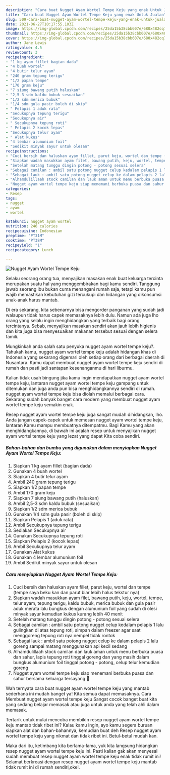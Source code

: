 ```yaml
---
description: "Cara buat Nugget Ayam Wortel Tempe Keju yang enak Untuk Jualan"
title: "Cara buat Nugget Ayam Wortel Tempe Keju yang enak Untuk Jualan"
slug: 509-cara-buat-nugget-ayam-wortel-tempe-keju-yang-enak-untuk-jualan
date: 2021-06-27T10:17:55.103Z
image: https://img-global.cpcdn.com/recipes/25da15b38cbb607e/680x482cq70/nugget-ayam-wortel-tempe-keju-foto-resep-utama.jpg
thumbnail: https://img-global.cpcdn.com/recipes/25da15b38cbb607e/680x482cq70/nugget-ayam-wortel-tempe-keju-foto-resep-utama.jpg
cover: https://img-global.cpcdn.com/recipes/25da15b38cbb607e/680x482cq70/nugget-ayam-wortel-tempe-keju-foto-resep-utama.jpg
author: Jane Lewis
ratingvalue: 4.5
reviewcount: 3
recipeingredient:
- "1 kg ayam fillet bagian dada"
- "4 buah wortel"
- "4 butir telur ayam"
- "240 gram tepung terigu"
- "1/2 papan tempe"
- "170 gram keju"
- "7 siung bawang putih haluskan"
- "2,5-3 sdm kaldu bubuk sesuaikan"
- "1/2 sdm merica bubuk"
- "1/4 sdm gula pasir boleh di skip"
- " Pelapis 1 aduk rata"
- "Secukupnya tepung terigu"
- "Secukupnya air"
- " Secukupnya tepung roti"
- " Pelapis 2 kocok lepas"
- "Secukupnya telur ayam"
- " Alat kukus"
- "4 lembar alumunium foil"
- "Sedikit minyak sayur untuk olesan"
recipeinstructions:
- "Cuci bersih dan haluskan ayam fillet, parut keju, wortel dan tempe (tempe saya beku kan dan parut biar lebih halus tekstur nya)"
- "Siapkan wadah masukkan ayam filet, bawang putih, keju, wortel, tempe, telur ayam, tepung terigu, kaldu bubuk, merica bubuk dan gula pasir aduk merata lalu bungkus dengan alumunium foil yang sudah di olesi minyak sayur kemudian kukus kurang lebih 40 menit"
- "Setelah matang tunggu dingin potong - potong sesuai selera"
- "Sebagai camilan : ambil satu potong nugget celup kedalam pelapis 1 lalu gulingkan di atas tepung roti, simpan dalam freezer agar saat menggoreng tepung roti nya nempel tidak rontok"
- "Sebagai lauk : ambil satu potong nugget celup ke dalam pelapis 2 lalu goreng sampai matang menggunakan api kecil sedang"
- "Alhamdulillaah stock camilan dan lauk aman untuk menu berbuka puasa dan sahur, lapis tepung roti tinggal goreng dan yang masih dalam bungkus alumunium foil tinggal potong - potong, celup telur kemudian goreng"
- "Nugget ayam wortel tempe keju siap menemani berbuka puasa dan sahur bersama keluarga tersayang 💙"
categories:
- Resep
tags:
- nugget
- ayam
- wortel

katakunci: nugget ayam wortel 
nutrition: 246 calories
recipecuisine: Indonesian
preptime: "PT31M"
cooktime: "PT38M"
recipeyield: "1"
recipecategory: Lunch

---
```



![Nugget Ayam Wortel Tempe Keju](https://img-global.cpcdn.com/recipes/25da15b38cbb607e/680x482cq70/nugget-ayam-wortel-tempe-keju-foto-resep-utama.jpg)

Selaku seorang orang tua, menyajikan masakan enak buat keluarga tercinta merupakan suatu hal yang menggembirakan bagi kamu sendiri. Tanggung jawab seorang ibu bukan cuma menangani rumah saja, tetapi kamu pun wajib memastikan kebutuhan gizi tercukupi dan hidangan yang dikonsumsi anak-anak harus mantab.

Di era  sekarang, kita sebenarnya bisa mengorder panganan yang sudah jadi walaupun tidak harus capek memasaknya lebih dulu. Namun ada juga lho orang yang selalu ingin menghidangkan yang terbaik bagi orang tercintanya. Sebab, menyajikan masakan sendiri akan jauh lebih higienis dan kita juga bisa menyesuaikan makanan tersebut sesuai dengan selera famili. 



Mungkinkah anda salah satu penyuka nugget ayam wortel tempe keju?. Tahukah kamu, nugget ayam wortel tempe keju adalah hidangan khas di Indonesia yang sekarang digemari oleh setiap orang dari berbagai daerah di Nusantara. Kamu dapat membuat nugget ayam wortel tempe keju sendiri di rumah dan pasti jadi santapan kesenanganmu di hari liburmu.

Kalian tidak usah bingung jika kamu ingin mendapatkan nugget ayam wortel tempe keju, lantaran nugget ayam wortel tempe keju gampang untuk ditemukan dan juga anda pun bisa menghidangkannya sendiri di rumah. nugget ayam wortel tempe keju bisa diolah memalui berbagai cara. Sekarang sudah banyak banget cara modern yang membuat nugget ayam wortel tempe keju semakin enak.

Resep nugget ayam wortel tempe keju juga sangat mudah dihidangkan, lho. Anda jangan capek-capek untuk memesan nugget ayam wortel tempe keju, lantaran Kamu mampu membuatnya ditempatmu. Bagi Kamu yang akan menghidangkannya, di bawah ini adalah resep untuk menyajikan nugget ayam wortel tempe keju yang lezat yang dapat Kita coba sendiri.

<!--inarticleads1-->

##### Bahan-bahan dan bumbu yang digunakan dalam menyiapkan Nugget Ayam Wortel Tempe Keju:

1. Siapkan 1 kg ayam fillet (bagian dada)
1. Gunakan 4 buah wortel
1. Siapkan 4 butir telur ayam
1. Ambil 240 gram tepung terigu
1. Siapkan 1/2 papan tempe
1. Ambil 170 gram keju
1. Siapkan 7 siung bawang putih (haluskan)
1. Ambil 2,5-3 sdm kaldu bubuk (sesuaikan)
1. Siapkan 1/2 sdm merica bubuk
1. Gunakan 1/4 sdm gula pasir (boleh di skip)
1. Siapkan  Pelapis 1 (aduk rata)
1. Ambil Secukupnya tepung terigu
1. Sediakan Secukupnya air
1. Gunakan  Secukupnya tepung roti
1. Siapkan  Pelapis 2 (kocok lepas)
1. Ambil Secukupnya telur ayam
1. Gunakan  Alat kukus
1. Gunakan 4 lembar alumunium foil
1. Ambil Sedikit minyak sayur untuk olesan




<!--inarticleads2-->

##### Cara menyiapkan Nugget Ayam Wortel Tempe Keju:

1. Cuci bersih dan haluskan ayam fillet, parut keju, wortel dan tempe (tempe saya beku kan dan parut biar lebih halus tekstur nya)
1. Siapkan wadah masukkan ayam filet, bawang putih, keju, wortel, tempe, telur ayam, tepung terigu, kaldu bubuk, merica bubuk dan gula pasir aduk merata lalu bungkus dengan alumunium foil yang sudah di olesi minyak sayur kemudian kukus kurang lebih 40 menit
1. Setelah matang tunggu dingin potong - potong sesuai selera
1. Sebagai camilan : ambil satu potong nugget celup kedalam pelapis 1 lalu gulingkan di atas tepung roti, simpan dalam freezer agar saat menggoreng tepung roti nya nempel tidak rontok
1. Sebagai lauk : ambil satu potong nugget celup ke dalam pelapis 2 lalu goreng sampai matang menggunakan api kecil sedang
1. Alhamdulillaah stock camilan dan lauk aman untuk menu berbuka puasa dan sahur, lapis tepung roti tinggal goreng dan yang masih dalam bungkus alumunium foil tinggal potong - potong, celup telur kemudian goreng
1. Nugget ayam wortel tempe keju siap menemani berbuka puasa dan sahur bersama keluarga tersayang 💙




Wah ternyata cara buat nugget ayam wortel tempe keju yang mantab sederhana ini mudah banget ya! Kita semua dapat memasaknya. Cara Membuat nugget ayam wortel tempe keju Sangat cocok banget buat kita yang sedang belajar memasak atau juga untuk anda yang telah ahli dalam memasak.

Tertarik untuk mulai mencoba membikin resep nugget ayam wortel tempe keju mantab tidak ribet ini? Kalau kamu ingin, ayo kamu segera buruan siapkan alat dan bahan-bahannya, kemudian buat deh Resep nugget ayam wortel tempe keju yang nikmat dan tidak ribet ini. Betul-betul mudah kan. 

Maka dari itu, ketimbang kita berlama-lama, yuk kita langsung hidangkan resep nugget ayam wortel tempe keju ini. Pasti kalian gak akan menyesal sudah membuat resep nugget ayam wortel tempe keju enak tidak rumit ini! Selamat berkreasi dengan resep nugget ayam wortel tempe keju mantab tidak rumit ini di rumah sendiri,oke!.

